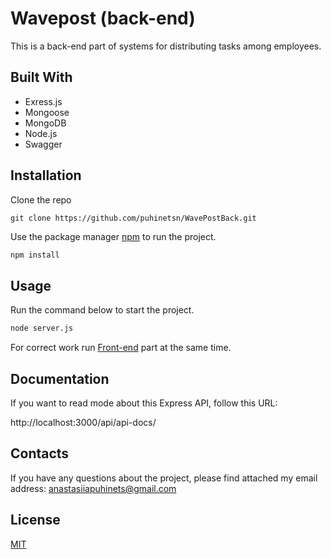 # Wavepost (back-end)

This is a back-end part of systems for distributing tasks among employees.
## Built With
* Exress.js
* Mongoose
* MongoDB
* Node.js
* Swagger

## Installation
Clone the repo
```
git clone https://github.com/puhinetsn/WavePostBack.git
```
Use the package manager [npm](https://www.npmjs.com/) to run the project.

```bash
npm install
```

## Usage
Run the command below to start the project. 

```bash
node server.js
```
For correct work run [Front-end](https://github.com/puhinetsn/WavePostFront) part at the same time.
## Documentation
If you want to read mode about this Express API, follow this URL:

http://localhost:3000/api/api-docs/

## Contacts
If you have any questions about the project, please find attached my email address: 
[anastasiiapuhinets@gmail.com](mailto:anastasiiapuhinets@gmail.com?subject=[Wavepost]%20Source%20Han%20Sans)

## License

[MIT](https://choosealicense.com/licenses/mit/)
